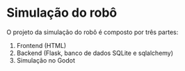 # Simulação do robô
O projeto da simulação do robô é composto por três partes:

1. Frontend (HTML)
2. Backend (Flask, banco de dados SQLite e sqlalchemy)
3. Simulação no Godot
